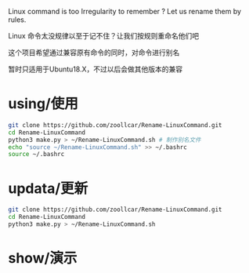 Linux command is too Irregularity to remember ? Let us rename them by rules.

Linux 命令太没规律以至于记不住？让我们按规则重命名他们吧

这个项目希望通过兼容原有命令的同时，对命令进行别名

暂时只适用于Ubuntu18.X，不过以后会做其他版本的兼容

# using/使用
```bash
git clone https://github.com/zoollcar/Rename-LinuxCommand.git
cd Rename-LinuxCommand
python3 make.py > ~/Rename-LinuxCommand.sh # 制作别名文件
echo "source ~/Rename-LinuxCommand.sh" >> ~/.bashrc
source ~/.bashrc
```
# updata/更新
```bash
git clone https://github.com/zoollcar/Rename-LinuxCommand.git
cd Rename-LinuxCommand
python3 make.py > ~/Rename-LinuxCommand.sh
```

# show/演示
